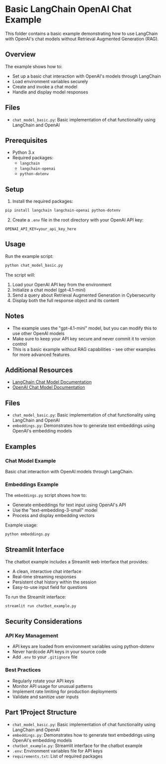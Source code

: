 # Basic LangChain OpenAI Chat Example

This folder contains a basic example demonstrating how to use LangChain with OpenAI's chat models without Retrieval Augmented Generation (RAG).

## Overview

The example shows how to:
- Set up a basic chat interaction with OpenAI's models through LangChain
- Load environment variables securely
- Create and invoke a chat model
- Handle and display model responses

## Files

- `chat_model_basic.py`: Basic implementation of chat functionality using LangChain and OpenAI

## Prerequisites

- Python 3.x
- Required packages:
  - `langchain`
  - `langchain-openai`
  - `python-dotenv`

## Setup

1. Install the required packages:

```bash
pip install langchain langchain-openai python-dotenv
```

2. Create a `.env` file in the root directory with your OpenAI API key:
```
OPENAI_API_KEY=your_api_key_here
```

## Usage

Run the example script:
```bash
python chat_model_basic.py
```

The script will:
1. Load your OpenAI API key from the environment
2. Initialize a chat model (gpt-4.1-mini)
3. Send a query about Retrieval Augmented Generation in Cybersecurity
4. Display both the full response object and its content

## Notes

- The example uses the "gpt-4.1-mini" model, but you can modify this to use other OpenAI models
- Make sure to keep your API key secure and never commit it to version control
- This is a basic example without RAG capabilities - see other examples for more advanced features


## Additional Resources

- [LangChain Chat Model Documentation](https://python.langchain.com/v0.2/docs/integrations/chat/)
- [OpenAI Chat Model Documentation](https://python.langchain.com/v0.2/docs/integrations/chat/openai/)


## Files

- `chat_model_basic.py`: Basic implementation of chat functionality using LangChain and OpenAI
- `embeddings.py`: Demonstrates how to generate text embeddings using OpenAI's embedding models

## Examples

### Chat Model Example
Basic chat interaction with OpenAI models through LangChain.

### Embeddings Example
The `embeddings.py` script shows how to:
- Generate embeddings for text input using OpenAI's API
- Use the "text-embedding-3-small" model
- Process and display embedding vectors

Example usage:
```bash
python embeddings.py
```



## Streamlit Interface

The chatbot example includes a Streamlit web interface that provides:
- A clean, interactive chat interface
- Real-time streaming responses
- Persistent chat history within the session
- Easy-to-use input field for questions

To run the Streamlit interface: 
```bash
streamlit run chatbot_example.py
```


## Security Considerations

### API Key Management
- API keys are loaded from environment variables using python-dotenv
- Never hardcode API keys in your source code
- Add `.env` to your `.gitignore` file

### Best Practices
- Regularly rotate your API keys
- Monitor API usage for unusual patterns
- Implement rate limiting for production deployments
- Validate and sanitize user inputs

## Part 1Project Structure

- `chat_model_basic.py`: Basic implementation of chat functionality using LangChain and OpenAI
- `embeddings.py`: Demonstrates how to generate text embeddings using OpenAI's embedding models
- `chatbot_example.py`: Streamlit interface for the chatbot example
- `.env`: Environment variables file for API keys
- `requirements.txt`: List of required packages

